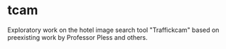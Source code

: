 # tcam
Exploratory work on the hotel image search tool "Traffickcam" based on preexisting work by Professor Pless and others.
